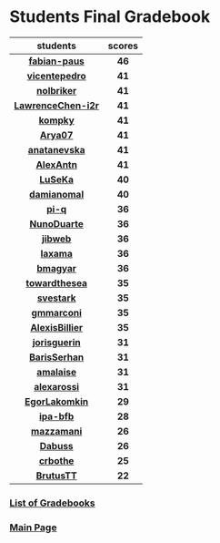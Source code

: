 # Students Final Gradebook

| students | scores |
| :---: | :---: |
| [**fabian-paus**](https://github.com/fabian-paus) | **46** |
| [**vicentepedro**](https://github.com/vicentepedro) | **41** |
| [**nolbriker**](https://github.com/nolbriker) | **41** |
| [**LawrenceChen-i2r**](https://github.com/LawrenceChen-i2r) | **41** |
| [**kompky**](https://github.com/kompky) | **41** |
| [**Arya07**](https://github.com/Arya07) | **41** |
| [**anatanevska**](https://github.com/anatanevska) | **41** |
| [**AlexAntn**](https://github.com/AlexAntn) | **41** |
| [**LuSeKa**](https://github.com/LuSeKa) | **40** |
| [**damianomal**](https://github.com/damianomal) | **40** |
| [**pi-q**](https://github.com/pi-q) | **36** |
| [**NunoDuarte**](https://github.com/NunoDuarte) | **36** |
| [**jibweb**](https://github.com/jibweb) | **36** |
| [**Iaxama**](https://github.com/Iaxama) | **36** |
| [**bmagyar**](https://github.com/bmagyar) | **36** |
| [**towardthesea**](https://github.com/towardthesea) | **35** |
| [**svestark**](https://github.com/svestark) | **35** |
| [**gmmarconi**](https://github.com/gmmarconi) | **35** |
| [**AlexisBillier**](https://github.com/AlexisBillier) | **35** |
| [**jorisguerin**](https://github.com/jorisguerin) | **31** |
| [**BarisSerhan**](https://github.com/BarisSerhan) | **31** |
| [**amalaise**](https://github.com/amalaise) | **31** |
| [**alexarossi**](https://github.com/alexarossi) | **31** |
| [**EgorLakomkin**](https://github.com/EgorLakomkin) | **29** |
| [**ipa-bfb**](https://github.com/ipa-bfb) | **28** |
| [**mazzamani**](https://github.com/mazzamani) | **26** |
| [**Dabuss**](https://github.com/Dabuss) | **26** |
| [**crbothe**](https://github.com/crbothe) | **25** |
| [**BrutusTT**](https://github.com/BrutusTT) | **22** |

### [List of Gradebooks](./gradebook.md)

### [Main Page](./README.md)
